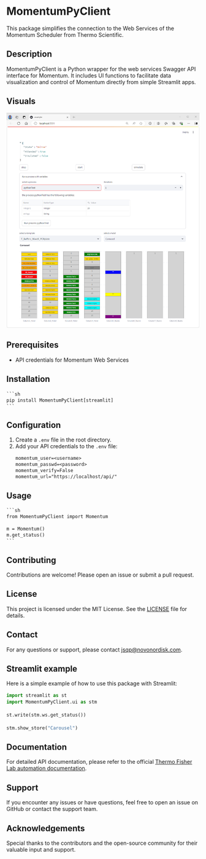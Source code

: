 # MomentumPyClient

This package simplifies the connection to the Web Services of the Momentum Scheduler from Thermo Scientific.

## Description

MomentumPyClient is a Python wrapper for the web services Swagger API interface for Momentum. It includes UI functions to facilitate data visualization and control of Momentum directly from simple Streamlit apps.

## Visuals

![screenshot](https://github.com/novonordisk-research/MomentumPyClient/blob/main/screenshot.png)

## Prerequisites

- API credentials for Momentum Web Services

## Installation

    ```sh
    pip install MomentumPyClient[streamlit]
    ```

## Configuration

1. Create a `.env` file in the root directory.
2. Add your API credentials to the `.env` file:
    ```env
    momentum_user=<username>
    momentum_passwd=<password>
    momentum_verify=False
    momentum_url="https://localhost/api/"
    ```

## Usage

    ```sh
    from MomentumPyClient import Momentum

    m = Momentum()
    m.get_status()
    ```

## Contributing

Contributions are welcome! Please open an issue or submit a pull request.

## License

This project is licensed under the MIT License. See the [LICENSE](LICENSE) file for details.

## Contact

For any questions or support, please contact [jsqp@novonordisk.com](mailto:jsqp@novonordisk.com).

## 

## Streamlit example

Here is a simple example of how to use this package with Streamlit:

```python
import streamlit as st
import MomentumPyClient.ui as stm

st.write(stm.ws.get_status())

stm.show_store("Carousel")
```

## Documentation

For detailed API documentation, please refer to the official [Thermo Fisher Lab automation documentation](https://apps.thermofisher.com/apps/lahr/LA_Online_Help_Resource/en-us/Content/Topics/Software/Web%20Services/(General)/WBSV%20about.htm).

## Support

If you encounter any issues or have questions, feel free to open an issue on GitHub or contact the support team.

## Acknowledgements

Special thanks to the contributors and the open-source community for their valuable input and support.

